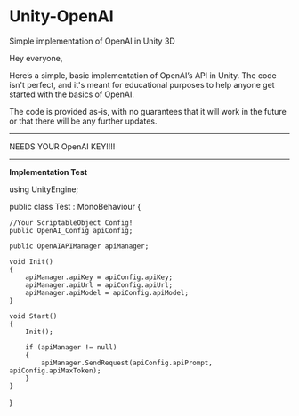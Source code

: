 # Unity-OpenAI
Simple implementation of OpenAI in Unity 3D

Hey everyone,

Here’s a simple, basic implementation of OpenAI’s API in Unity. The code isn't perfect, and it's meant for educational purposes to help anyone get started with the basics of OpenAI.

The code is provided as-is, with no guarantees that it will work in the future or that there will be any further updates.

*******************************
NEEDS YOUR OpenAI KEY!!!!
*******************************


**Implementation Test**

using UnityEngine;

public class Test : MonoBehaviour
{    

    //Your ScriptableObject Config!
    public OpenAI_Config apiConfig;
    
    public OpenAIAPIManager apiManager;

    void Init()
    {
        apiManager.apiKey = apiConfig.apiKey;
        apiManager.apiUrl = apiConfig.apiUrl;
        apiManager.apiModel = apiConfig.apiModel;
    }

    void Start()
    {
        Init();

        if (apiManager != null)
        {
            apiManager.SendRequest(apiConfig.apiPrompt, apiConfig.apiMaxToken);
        }
    }
}


